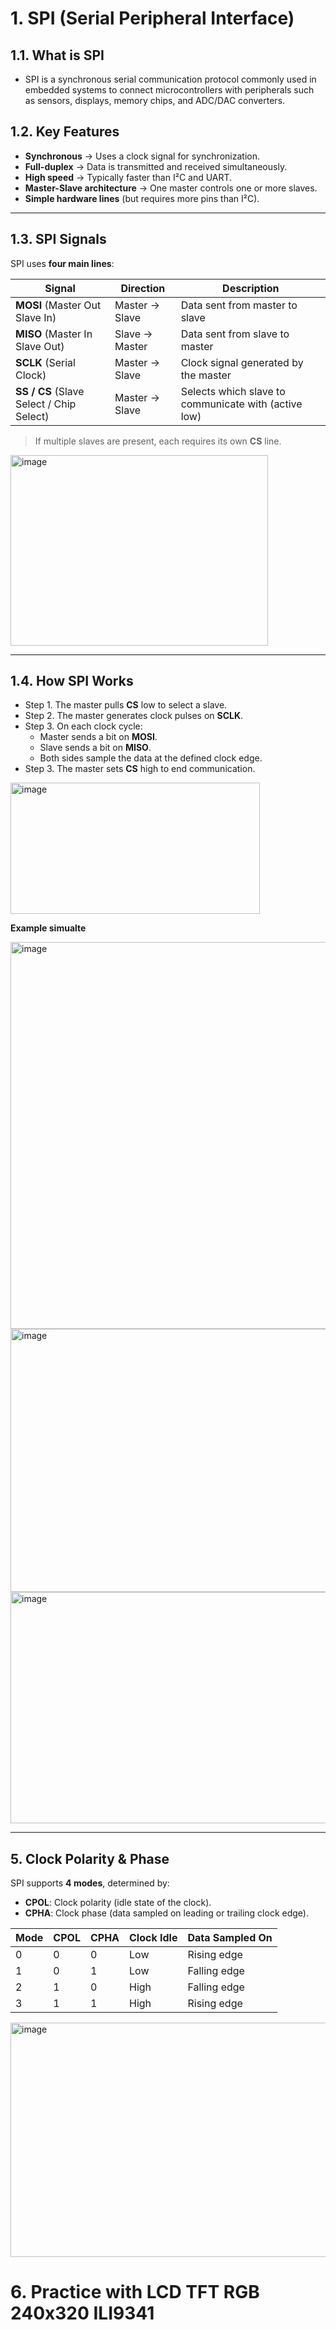 # 1. SPI (Serial Peripheral Interface)

## 1.1. What is SPI
- SPI is a synchronous serial communication protocol commonly used in embedded systems to connect microcontrollers with peripherals such as sensors, displays, memory chips, and ADC/DAC converters.

## 1.2. Key Features
- **Synchronous** → Uses a clock signal for synchronization.
- **Full-duplex** → Data is transmitted and received simultaneously.
- **High speed** → Typically faster than I²C and UART.
- **Master-Slave architecture** → One master controls one or more slaves.
- **Simple hardware lines** (but requires more pins than I²C).

---

## 1.3. SPI Signals
SPI uses **four main lines**:

| Signal | Direction | Description |
|--------|-----------|-------------|
| **MOSI** (Master Out Slave In) | Master → Slave | Data sent from master to slave |
| **MISO** (Master In Slave Out) | Slave → Master | Data sent from slave to master |
| **SCLK** (Serial Clock) | Master → Slave | Clock signal generated by the master |
| **SS / CS** (Slave Select / Chip Select) | Master → Slave | Selects which slave to communicate with (active low) |

> If multiple slaves are present, each requires its own **CS** line.

<img width="412" height="305" alt="image" src="https://github.com/user-attachments/assets/9d9506de-405e-4800-ae36-33fa50a56c30" />

---

## 1.4. How SPI Works

- Step 1. The master pulls **CS** low to select a slave.
- Step 2. The master generates clock pulses on **SCLK**.
- Step 3. On each clock cycle:
   - Master sends a bit on **MOSI**.
   - Slave sends a bit on **MISO**.
   - Both sides sample the data at the defined clock edge.
- Step 3. The master sets **CS** high to end communication.

<img width="399" height="210" alt="image" src="https://github.com/user-attachments/assets/5adeeb8b-3e7b-4782-943d-8d4e6c39dd29" />

**Example simualte**

<img width="515" height="619" alt="image" src="https://github.com/user-attachments/assets/0eec5524-e9cb-4717-a32a-b802d0767663" />

<img width="1567" height="421" alt="image" src="https://github.com/user-attachments/assets/5819403a-0e61-4758-b42e-459dffa3aed2" />

<img width="511" height="370" alt="image" src="https://github.com/user-attachments/assets/f573d74f-8415-4101-9676-201e8ea9baeb" />

---

## 5. Clock Polarity & Phase
SPI supports **4 modes**, determined by:

- **CPOL**: Clock polarity (idle state of the clock).
- **CPHA**: Clock phase (data sampled on leading or trailing clock edge).

| Mode | CPOL | CPHA | Clock Idle | Data Sampled On |
|------|------|------|-------------|-----------------|
| 0 | 0 | 0 | Low | Rising edge |
| 1 | 0 | 1 | Low | Falling edge |
| 2 | 1 | 0 | High | Falling edge |
| 3 | 1 | 1 | High | Rising edge |

<img width="778" height="375" alt="image" src="https://github.com/user-attachments/assets/f987e58e-887f-47c3-a5f2-8358b27b5a8c" />

# 6. Practice with LCD TFT RGB 240x320 ILI9341








